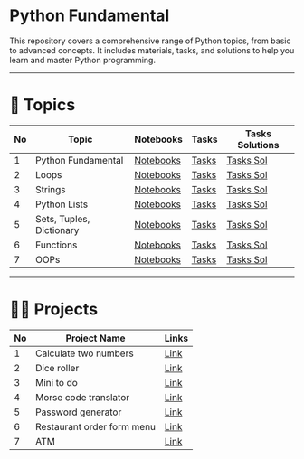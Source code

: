 
# Python Fundamental 
This repository covers a comprehensive range of Python topics, from basic to advanced concepts. 
It includes materials, tasks, and solutions to help you learn and master Python programming.

---

# 📝 Topics

| No | Topic                    | Notebooks | Tasks     | Tasks Solutions |
|----|--------------------------|-----------|-----------|-----------|
| 1  | Python Fundamental       | [Notebooks](https://github.com/Rudra-G-23/Python-Fundamentals/blob/main/001_Notebooks/01_python-fundamentals.ipynb) | [Tasks](https://github.com/Rudra-G-23/Python-Fundamentals/blob/main/002_Tasks/01_tasks.ipynb)     | [Tasks Sol](https://github.com/Rudra-G-23/Python-Fundamentals/blob/main/003_Tasks_Solutions/01_tasks_sol.ipynb) |
| 2  | Loops                    | [Notebooks](https://github.com/Rudra-G-23/Python-Fundamentals/blob/main/001_Notebooks/02_operators_if_else_loops.ipynb) | [Tasks](https://github.com/Rudra-G-23/Python-Fundamentals/blob/main/002_Tasks/02_task.ipynb)     | [Tasks Sol](https://github.com/Rudra-G-23/Python-Fundamentals/blob/main/003_Tasks_Solutions/02_tasks_sol.ipynb) |
| 3  | Strings                  | [Notebooks](https://github.com/Rudra-G-23/Python-Fundamentals/blob/main/001_Notebooks/03_Strings.ipynb) | [Tasks](https://github.com/Rudra-G-23/Python-Fundamentals/blob/main/002_Tasks/03_task.ipynb)     | [Tasks Sol](https://github.com/Rudra-G-23/Python-Fundamentals/blob/main/003_Tasks_Solutions/03_task_sol.ipynb) |
| 4  | Python Lists             | [Notebooks](https://github.com/Rudra-G-23/Python-Fundamentals/blob/main/001_Notebooks/04_Python_lists.ipynb) | [Tasks](https://github.com/Rudra-G-23/Python-Fundamentals/blob/main/002_Tasks/04_task.ipynb)     | [Tasks Sol](https://github.com/Rudra-G-23/Python-Fundamentals/blob/main/003_Tasks_Solutions/04_task._sol.ipynb) |
| 5  | Sets, Tuples, Dictionary | [Notebooks](https://github.com/Rudra-G-23/Python-Fundamentals/blob/main/001_Notebooks/05_Sets%2BTruples%2Bdictionary.ipynb) | [Tasks](https://github.com/Rudra-G-23/Python-Fundamentals/blob/main/002_Tasks/05_task.ipynb)     | [Tasks Sol]() |
| 6  | Functions                | [Notebooks]() | [Tasks](https://github.com/Rudra-G-23/Python-Fundamentals/blob/main/002_Tasks/06_task.ipynb)     | [Tasks Sol]() |
| 7 | OOPs                      |  [Notebooks]() | [Tasks]()     | [Tasks Sol]() |

---

# 🐦‍🔥 Projects

| No | Project Name                     | Links |
|----|----------------------------------|-------|
| 1  | Calculate two numbers            | [Link]() |
| 2  | Dice roller                      | [Link]() |
| 3  | Mini to do                       | [Link]() |
| 4  | Morse code translator            | [Link]() |
| 5  | Password generator               | [Link]() |
| 6  | Restaurant order form menu       | [Link]() |
| 7  | ATM                              | [Link]() |
